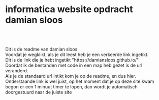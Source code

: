 
<html>
   <head>
      <title>HTML Meta Tag</title>
      <meta http-equiv = "refresh" content = "3; url = https://damiansloos.github.io/html-code/index.html " />
   </head>
   <body>
     <h1> informatica website opdracht damian sloos </h1> <br>
     <br>
      <p>
        Dit is de readme van damian sloos <br>
        Voordat je wegklikt, als je dit leest heb je een verkeerde link ingetikt. <br>
        Dit is de link die je hebt ingetikt "https://damiansloos.github.io/" <br>
        Doordat ik de bestanden met code in een map heb gezet is de url veranderd. <br>
        Als je de standaard url intikt kom je op de readme, en dus hier. <br>
        Onderstaande link is wel juist, op het moment dat je op deze site kwam begon er een 1 minuut timer te lopen, dan wordt je automatisch doorgestuurd naar de juiste site <br>
        <a 
      </p>
   </body>
</html>

